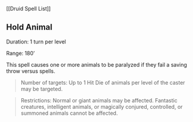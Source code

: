 [[Druid Spell List]]

## Hold Animal   

Duration: 1 turn per level

Range: 180’

This spell causes one or more animals to be paralyzed if they fail a saving throw versus spells.

> Number of targets: Up to 1 Hit Die of animals per level of the caster may be targeted.

> Restrictions: Normal or giant animals may be affected. Fantastic creatures, intelligent animals, or magically conjured, controlled, or summoned animals cannot be affected.